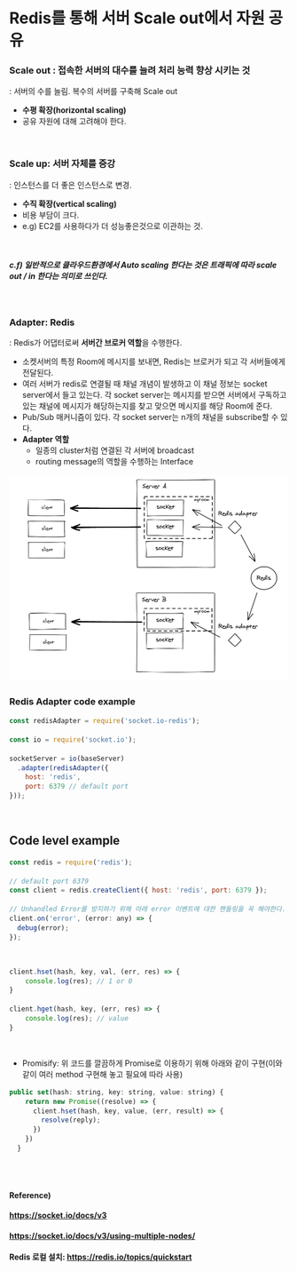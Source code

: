 # Redis를 통해 서버 Scale out에서 자원 공유

### Scale out : 접속한 서버의 대수를 늘려 처리 능력 향상 시키는 것

: 서버의 수를 늘림. 복수의 서버를 구축해 Scale out

* **수평 확장(horizontal scaling)**
* 공유 자원에 대해 고려해야 한다.

<br>

### Scale up: 서버 자체를 증강

: 인스턴스를 더 좋은 인스턴스로 변경.

* **수직 확장(vertical scaling)**
* 비용 부담이 크다.
* e.g) EC2를 사용하다가 더 성능좋은것으로 이관하는 것.

<br>

##### c.f) 일반적으로 클라우드환경에서 **Auto scaling 한다는 것**은 트래픽에 따라 **scale out / in 한다**는 의미로 쓰인다.

<br>

### Adapter: Redis

: Redis가 어댑터로써 **서버간 브로커 역할**을 수행한다.

* 소켓서버의 특정 Room에 메시지를 보내면, Redis는 브로커가 되고 각 서버들에게 전달된다.
* 여러 서버가 redis로 연결될 때 채널 개념이 발생하고 이 채널 정보는 socket server에서 들고 있는다. 각 socket server는 메시지를 받으면 서버에서 구독하고 있는 채널에 메시지가 해당하는지를 찾고 맞으면 메시지를 해당 Room에 준다.
* Pub/Sub 매커니즘이 있다. 각 socket server는 n개의 채널을 subscribe할 수 있다.
* **Adapter 역할**
  * 일종의 cluster처럼 연결된 각 서버에 broadcast
  * routing message의 역할을 수행하는 Interface

<img src = "./images/redisadapter.png">

### Redis Adapter code example

```javascript
const redisAdapter = require('socket.io-redis');

const io = require('socket.io');

socketServer = io(baseServer)
  .adapter(redisAdapter({
    host: 'redis',
    port: 6379 // default port
}));
```

<br>


## Code level example

```javascript
const redis = require('redis');

// default port 6379
const client = redis.createClient({ host: 'redis', port: 6379 });

// Unhandled Error를 방지하기 위해 아래 error 이벤트에 대한 핸들링을 꼭 해야한다.
client.on('error', (error: any) => {
  debug(error);
});
```
<br>

```javascript
client.hset(hash, key, val, (err, res) => {
    console.log(res); // 1 or 0
}

client.hget(hash, key, (err, res) => {
    console.log(res); // value
}
```

<br>

* Promisify: 위 코드를 깔끔하게 Promise로 이용하기 위해 아래와 같이 구현(이와 같이 여러 method 구현해 놓고 필요에 따라 사용)
```javascript
public set(hash: string, key: string, value: string) {
    return new Promise((resolve) => {
      client.hset(hash, key, value, (err, result) => {
        resolve(reply);
      })
    })
  }
```

<br><br>

#### Reference)

#### https://socket.io/docs/v3 <br>

#### https://socket.io/docs/v3/using-multiple-nodes/

#### Redis 로컬 설치: https://redis.io/topics/quickstart
